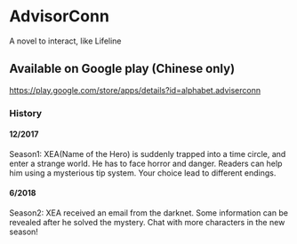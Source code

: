 # AdvisorConn

A novel to interact, like Lifeline

## Available on Google play (Chinese only)
https://play.google.com/store/apps/details?id=alphabet.adviserconn

### History
#### 12/2017
Season1: XEA(Name of the Hero) is suddenly trapped into a time circle, and enter a strange world. He has to face horror and danger. Readers can help him using a mysterious tip system. Your choice lead to different endings.

#### 6/2018
Season2: XEA received an email from the darknet. Some information can be revealed after he solved the mystery. Chat with more characters in the new season!
